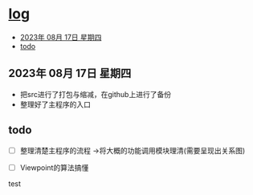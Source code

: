 # [log](https://github.com/shu1ong/gitblog/issues/24)

- [2023年 08月 17日 星期四](#2023年-08月-17日-星期四)
- [todo](#todo)



## 2023年 08月 17日 星期四

+ 把src进行了打包与缩减，在github上进行了备份
+ 整理好了主程序的入口

## todo
- [ ] 整理清楚主程序的流程 ->将大概的功能调用模块理清(需要呈现出关系图)
- [ ] Viewpoint的算法搞懂


test

